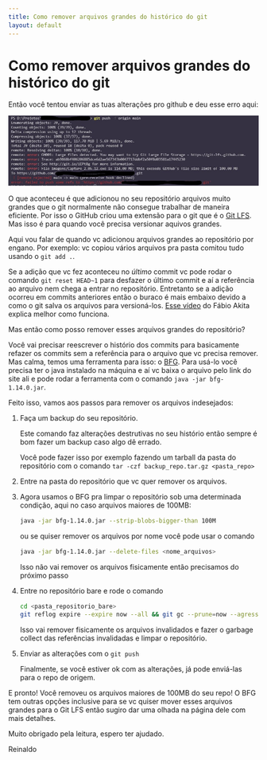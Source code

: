 ```yaml
---
title: Como remover arquivos grandes do histórico do git
layout: default
---
```


# Como remover arquivos grandes do histórico do git #

Então você tentou enviar as tuas alterações pro github e deu esse erro aqui:

<img src="../assets/redacted.jpg" alt="Erro ao dar git push em um repositório">

O que aconteceu é que adicionou no seu repositório arquivos muito grandes que o git normalmente não consegue trabalhar de maneira eficiente. Por isso o GitHub criou uma extensão para o git que é o [Git LFS](https://git-lfs.github.com/). Mas isso é para quando você precisa versionar aquivos grandes.

Aqui vou falar de quando vc adicionou arquivos grandes ao repositório por engano. Por exemplo: vc copiou vários arquivos pra pasta comitou tudo usando o `git add .`.

Se a adição que vc fez aconteceu no _último_ commit vc pode rodar o comando `git reset HEAD~1` para desfazer o último commit e aí a referência ao arquivo nem chega a entrar no repositório. Entretanto se a adição ocorreu em commits anteriores então o buraco é mais embaixo devido a como o git salva os arquivos para versioná-los. [Esse vídeo](https://youtu.be/6Czd1Yetaac) do Fábio Akita explica melhor como funciona.

Mas então como posso remover esses arquivos grandes do repositório? 

Você vai precisar reescrever o histório dos commits para basicamente refazer os commits sem a referência para o arquivo que vc precisa remover. Mas calma, temos uma ferramenta para isso: o [BFG](https://rtyley.github.io/bfg-repo-cleaner/). Para usá-lo você precisa ter o java instalado na máquina e aí vc baixa o arquivo pelo link do site ali e pode rodar a ferramenta com o comando `java -jar bfg-1.14.0.jar`.

Feito isso, vamos aos passos para remover os arquivos indesejados:

1. Faça um backup do seu repositório.
   
    Este comando faz alterações destrutivas no seu histório então sempre é bom fazer um backup caso algo dê errado.

    Você pode fazer isso por exemplo fazendo um tarball da pasta do repositório com o comando `tar -czf backup_repo.tar.gz <pasta_repo>`

2. Entre na pasta do repositório que vc quer remover os arquivos.

3. Agora usamos o BFG pra limpar o repositório sob uma determinada condição, aqui no caso arquivos maiores de 100MB:

    ```bash
    java -jar bfg-1.14.0.jar --strip-blobs-bigger-than 100M 
    ```

    ou se quiser remover os arquivos por nome você pode usar o comando

    ```bash
    java -jar bfg-1.14.0.jar --delete-files <nome_arquivos>
    ```

    Isso não vai remover os arquivos fisicamente então precisamos do próximo passo

4. Entre no repositório bare e rode o comando

    ```bash
    cd <pasta_repositorio_bare>
    git reflog expire --expire now --all && git gc --prune=now --agressive
    ```

    Isso vai remover fisicamente os arquivos invalidados e fazer o garbage collect das referências invalidadas e limpar o repositório.

5. Enviar as alterações com o `git push`

    Finalmente, se você estiver ok com as alterações, já pode enviá-las para o repo de origem.


E pronto! Você removeu os arquivos maiores de 100MB do seu repo! O BFG tem outras opções inclusive para se vc quiser mover esses arquivos grandes para o Git LFS então sugiro dar uma olhada na página dele com mais detalhes.

Muito obrigado pela leitura, espero ter ajudado.

Reinaldo